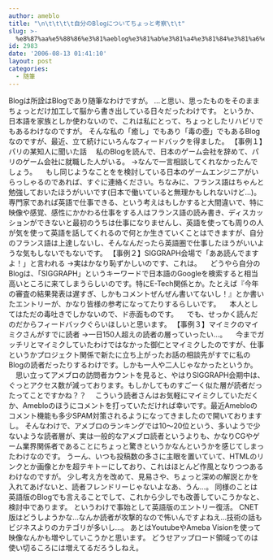 ```yaml
---
author: ameblo
title: "\n\t\t\t\t自分のBlogについてちょっと考察\t\t"
slug: >-
  %e8%87%aa%e5%88%86%e3%81%aeblog%e3%81%ab%e3%81%a4%e3%81%84%e3%81%a6%e3%81%a1%e3%82%87%e3%81%a3%e3%81%a8%e8%80%83%e5%af%9f
id: 2983
date: '2006-08-13 01:41:10'
layout: post
categories:
  - 随筆
---
```


Blogは所詮はBlogであり随筆なわけですが。 …と思い、思ったものをそのままちょっとだけ加工して脳から書き出している日々だったわけです。 というか、日本語を家族としか使わないので、これは私にとって、ちょっとしたリハビリでもあるわけなのですが。 そんな私の「癒し」でもあり「毒の壺」でもあるBlogなのですが、最近、立て続けにいろんなフィードバックを得ました。 【事例１】パリの某知人に聞いた話 　私のBlogを読んで、日本のゲーム会社を辞めて、パリのゲーム会社に就職した人がいる。 →なんで一言相談してくれなかったんでしょう。 　もし同じようなことをを検討している日本のゲームエンジニアがいらっしゃるのであれば、すぐに連絡ください。ちなみに、フランス語はちゃんと勉強しておいたほうがいいです(日本で働いていると無理かもしれないけど…)。専門家であれば英語で仕事できる、という考えはもしかすると大間違いで、特に映像や感覚、感性にかかわる仕事をする人はフランス語の読み書き、ディスカッションができないと最初のうちは仕事になりませんし、英語を使っても周りの人が気を使って英語を話してくれるので何とか生きていくことはできますが、自分のフランス語は上達しないし、そんなんだったら英語圏で仕事したほうがいいような気もしないでもないです。 【事例２】SIGGRAPH会場で「ああ読んでますよ！」と言われる →実はかなり恥ずかしいのです、これは。 　どうやら自分のBlogは、「SIGGRAPH」というキーワードで日本語のGoogleを検索すると相当高いところに来てしまうらしいのです。特にE-Tech関係とか。たとえば『今年の審査の結果発表は遅すぎ、しかもコメントぜんぜん書いてないし！』とか書いたエントリーが、かなり皆様の参考になってたりするらしいです。 　本人としてはただの毒吐きでしかないので、ド赤面ものです。 　でも、せっかく読んだのだからフィードバックぐらいほしいと思います。 【事例３】マイミクのマイミクさんがすでに読者 →一日150人超えの読者の層っていったい…。 　今までガッチリとマイミクしていたわけではなかった御仁とマイミクしたのですが、仕事というかプロジェクト関係で新たに立ち上がったお話の相談先がすでに私のBlogの読者だったりするわけです。しかも一人や二人じゃなかったというか。 　思い立ってアメブロの訪問者カウントを見ると、やはりSIGGRAPH会期中は、ぐっとアクセス数が減っております。もしかしてものすごーく似た層が読者だったってことですかね？？ 　こういう読者さんはお気軽にマイミクしていただくか、Amebloのほうにコメントを打っていただければ幸いです。最近Amebloのコメント機能も多少SPAM対策されるようになってきましたので開いておりますし。 そんなわけで、アメブロのランキングでは10～20位という、多いようで少ないような読者層が、実は一般的なアメブロ読者というよりも、かなりCGやゲーム業界関係者であることにちょっと驚きというかなんというかを感じてしまったわけなのです。 うーん、いつも投稿数の多さに主眼を置いていて、HTMLのリンクとか画像とかを超テキトーにしており、これはほとんど作風となりつつあるわけなのですが。 少し考え方を改めて、見易さや、ちょっと深めの解説とかを入れてあげないと、読者フレンドリーじゃないよなあ、うん…。 同様のことは英語版のBlogでも言えることでして、これから少しでも改善していこうかなと、検討中であります。 というわけで事始として英語版のエントリー復活。 CNET版はどうしようかな…なんか読者が攻撃的なので怖いんですよねえ…技術の話もビジネスよりのカテゴリが多いし…。 あとはYoutubeやAmeba Visionを使って映像なんかも増やしていこうかと思います。 どうせアップロード領域ってのは使い切るころには増えてるだろうしねえ。